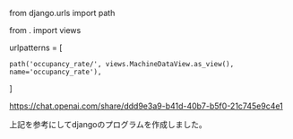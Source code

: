 from django.urls import path

from . import views

urlpatterns = [
    
    path('occupancy_rate/', views.MachineDataView.as_view(), name='occupancy_rate'),
]

https://chat.openai.com/share/ddd9e3a9-b41d-40b7-b5f0-21c745e9c4e1

上記を参考にしてdjangoのプログラムを作成しました。
